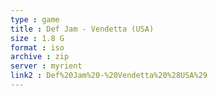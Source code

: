 ```yaml
---
type : game
title : Def Jam - Vendetta (USA)
size : 1.8 G
format : iso
archive : zip
server : myrient
link2 : Def%20Jam%20-%20Vendetta%20%28USA%29
---
```

